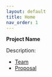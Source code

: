 ```yaml
---
layout: default
title: Home
nav_order: 1
---
```


**Project Name**


Description:

- [Team](02-team)
- [Proposal](03-proposal)
